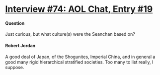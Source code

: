 # [Interview #74: AOL Chat, Entry #19](https://www.theoryland.com/intvmain.php?i=74#19)

#### Question

Just curious, but what culture(s) were the Seanchan based on?

#### Robert Jordan

A good deal of Japan, of the Shogunites, Imperial China, and in general a good many rigid hierarchical stratified societies. Too many to list really, I suppose.

